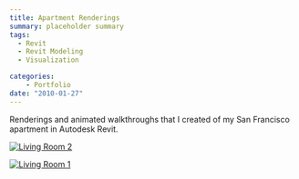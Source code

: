 ```yaml
---
title: Apartment Renderings
summary: placeholder summary
tags:
  - Revit
  - Revit Modeling
  - Visualization

categories:
    - Portfolio
date: "2010-01-27"
---
```


Renderings and animated walkthroughs that I created of my San Francisco apartment in Autodesk Revit.

[![](http://www.ericanastas.com/wp-content/uploads/2010/01/Living-Room-2-636x424.jpg "Living Room 2")](Living-Room-2.jpg)

[![](http://www.ericanastas.com/wp-content/uploads/2010/01/Living-Room-1-636x424.jpg "Living Room 1")](Living-Room-1.jpg)

